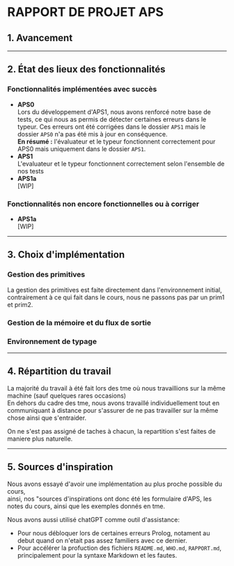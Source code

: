 # RAPPORT DE PROJET APS

## 1. Avancement
<!-- APS1a WIP -->

---

## 2. État des lieux des fonctionnalités

### Fonctionnalités implémentées avec succès
- **APS0**  
Lors du développement d'APS1, nous avons renforcé notre base de tests, ce qui nous as permis de détecter certaines erreurs dans le typeur. Ces erreurs ont été corrigées dans le dossier `APS1` mais le dossier `APS0` n'a pas été mis à jour en conséquence.  
**En résumé :** l'évaluateur et le typeur fonctionnent correctement pour APS0 mais uniquement dans le dossier `APS1`.
- **APS1**  
L'evaluateur et le typeur fonctionnent correctement selon l'ensemble de nos tests
- **APS1a**  
[WIP] 
### Fonctionnalités non encore fonctionnelles ou à corriger
- **APS1a**  
[WIP]

---

## 3. Choix d'implémentation

### Gestion des primitives
La gestion des primitives est faite directement dans l'environnement initial,  
contrairement à ce qui fait dans le cours, nous ne passons pas par un prim1 et prim2.


### Gestion de la mémoire et du flux de sortie
<!-- l'adresse est un entier, a chaque nouvelle adresse on veut que l'entier qui correspond a l'adresse cree soit incrementé pour que adresse(i+1) = adresse(i) + 1
     etant donné que la memoire est une liste de paire (adresse, valeur), on utilise la taille de cette liste comme entier pour la nouvelle adresse  -->

### Environnement de typage
<!-- inspirer de l'exemple prof donné en tme -->

---


## 4. Répartition du travail

La majorité du travail à été fait lors des tme où nous travaillions sur la même machine (sauf quelques rares occasions)  
En dehors du cadre des tme, nous avons travaillé individuellement tout en communiquant à distance pour s'assurer de ne pas travailler sur la même chose ainsi que s'entraider.  

On ne s'est pas assigné de taches à chacun, la repartition s'est faites de maniere plus naturelle.


---

## 5. Sources d'inspiration

Nous avons essayé d'avoir une implémentation au plus proche possible du cours,  
ainsi, nos "sources d'inspirations ont donc été les formulaire d'APS, les notes du cours, ainsi que les exemples donnés en tme.  
     
Nous avons aussi utilisé chatGPT comme outil d'assistance:
- Pour nous débloquer lors de certaines erreurs Prolog, notament au debut quand on n'etait pas assez familiers avec ce dernier.
- Pour accélérer la profuction des fichiers `README.md`, `WHO.md`, `RAPPORT.md`, principalement pour la syntaxe Markdown et les fautes.



